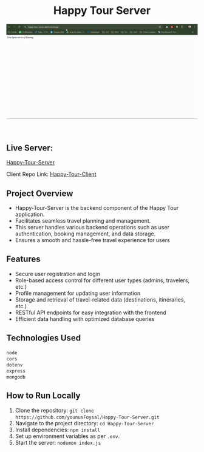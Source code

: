 
<h1 align="center">Happy Tour Server </h1>


<p align="center">
  <img src="images/HappyTourServer.gif" alt="Hr Hub Pro Server">
</p>
<br>

## Live Server:
[Happy-Tour-Server](https://happy-tour-server-alpha.vercel.app/)

Client Repo Link: [Happy-Tour-Client](https://github.com/younusFoysal/Happy-Tour-Client)


## Project Overview
- Happy-Tour-Server is the backend component of the Happy Tour application.
- Facilitates seamless travel planning and management.
-  This server handles various backend operations such as user authentication, booking management, and data storage.
- Ensures a smooth and hassle-free travel experience for users


## Features
- Secure user registration and login
- Role-based access control for different user types (admins, travelers, etc.)
- Profile management for updating user information
- Storage and retrieval of travel-related data (destinations, itineraries, etc.)
- RESTful API endpoints for easy integration with the frontend
- Efficient data handling with optimized database queries

## Technologies Used
```
node
cors
dotenv
express
mongodb
```

## How to Run Locally
1. Clone the repository: `git clone https://github.com/younusFoysal/Happy-Tour-Server.git`
2. Navigate to the project directory: `cd Happy-Tour-Server`
3. Install dependencies: `npm install`
4. Set up environment variables as per `.env`.
5. Start the server: `nodemon index.js`
